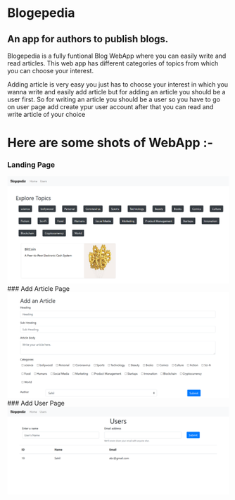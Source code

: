 # Blogepedia
## An app for authors to publish blogs.

Blogepedia is a fully funtional Blog WebApp where you can easily write
and read articles. 
This web app has different categories of topics from which you can choose 
your interest.

Adding article is very easy you just has to choose your interest in which you wanna write and easily add article but for adding an article you should be a user first. So for writing an article you should be a user so you have to go on user page add create ypur user account after that you can read and write article of your choice 

# Here are some shots of WebApp :-
### Landing Page
<img src="Home.png"/>
### Add Article Page

<img src="addArticle.png"/>
### Add User Page

<img src="Users.png"/>



